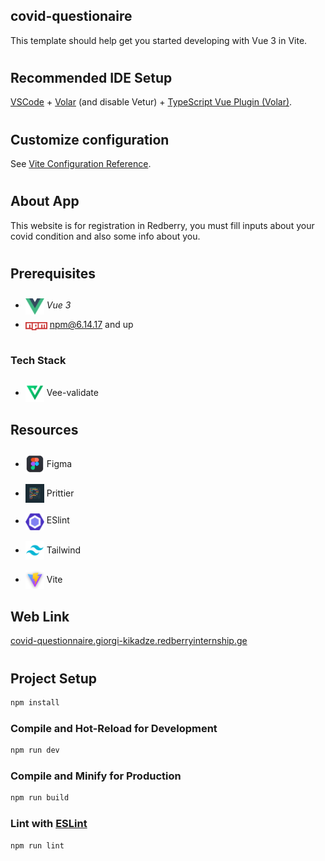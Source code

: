 ## covid-questionaire

This template should help get you started developing with Vue 3 in Vite.

#

## Recommended IDE Setup

[VSCode](https://code.visualstudio.com/) + [Volar](https://marketplace.visualstudio.com/items?itemName=Vue.volar) (and disable Vetur) + [TypeScript Vue Plugin (Volar)](https://marketplace.visualstudio.com/items?itemName=Vue.vscode-typescript-vue-plugin).

#

## Customize configuration

See [Vite Configuration Reference](https://vitejs.dev/config/).

#

## About App

This website is for registration in Redberry, you must fill inputs about your covid condition and also some info about you.

#

## Prerequisites

- <img src="readme/assets/vueLogo.png" width="30" style="position: relative; top: 10px" /> _Vue 3_

- <img src="readme/assets/npm.png" width="35" style="position: relative; top: 4px" /> npm@6.14.17 and up

#

### Tech Stack

- <img src="readme/assets/vee-validate.png" height="30" style="position: relative; top: 10px" /> Vee-validate

#

## Resources

- <img src="readme/assets/figma.png" width="30" style="position: relative; top: 10px" /> Figma

- <img src="readme/assets/prittier.png" width="30" style="position: relative; top: 10px" /> Prittier

- <img src="readme/assets/eslint.png" width="30" style="position: relative; top: 10px" /> ESlint

- <img src="readme/assets/tailwind.png" width="30" style="position: relative; top: 10px" /> Tailwind

- <img src="readme/assets/vite.png" width="30" style="position: relative; top: 10px" /> Vite

#

## Web Link

<a href="covid-questionnaire.giorgi-kikadze.redberryinternship.ge_">covid-questionnaire.giorgi-kikadze.redberryinternship.ge</a>

#

## Project Setup

```sh
npm install
```

### Compile and Hot-Reload for Development

```sh
npm run dev
```

### Compile and Minify for Production

```sh
npm run build
```

### Lint with [ESLint](https://eslint.org/)

```sh
npm run lint
```
